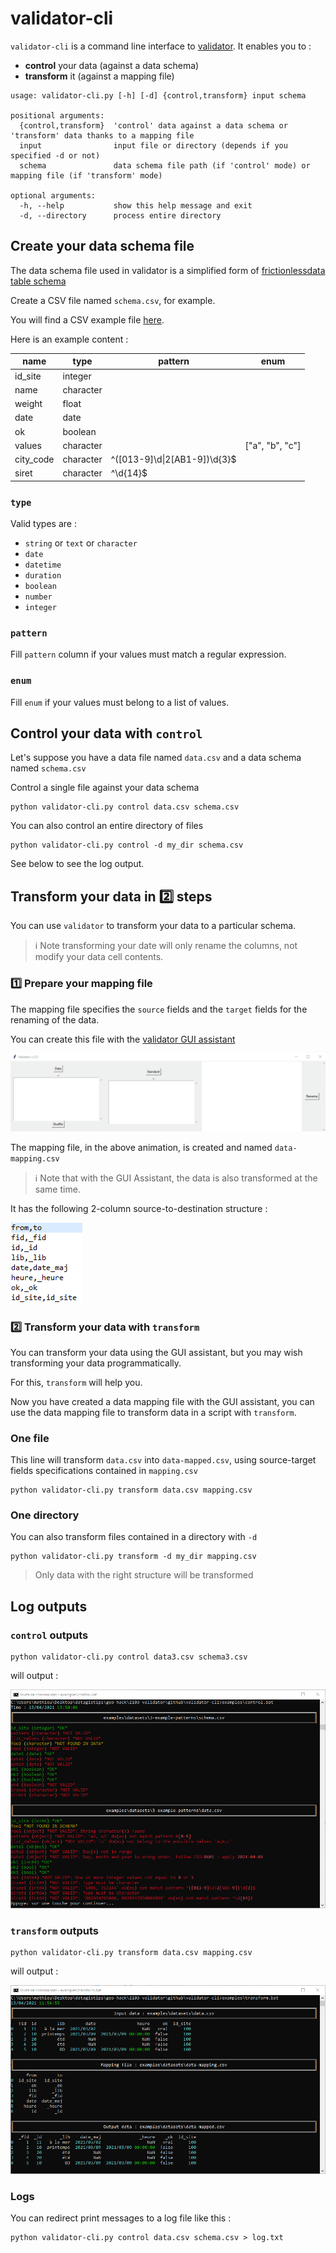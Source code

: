 # validator-cli

`validator-cli` is a command line interface to [validator](https://github.com/datagistips/validator). It enables you to :

- **control** your data (against a data schema)
- **transform** it (against a mapping file)

>

	usage: validator-cli.py [-h] [-d] {control,transform} input schema
	
	positional arguments:
	  {control,transform}  'control' data against a data schema or 'transform' data thanks to a mapping file
	  input                input file or directory (depends if you specified -d or not)
	  schema               data schema file path (if 'control' mode) or mapping file (if 'transform' mode)
	
	optional arguments:
	  -h, --help           show this help message and exit
	  -d, --directory      process entire directory

## Create your data schema file

The data schema file used in validator is a simplified form of [frictionlessdata table schema](https://specs.frictionlessdata.io/table-schema/)

Create a CSV file named `schema.csv`, for example.

You will find a CSV example file [here](examples/datasets/schema3.csv).

Here is an example content :

|name       |type     |pattern                    |enum           |
|-----------|---------|---------------------------|---------------|
|id_site    |integer  |                           |               |
|name       |character|                           |               |
|weight       |float  |                           |               |
|date      |date     |                           |               |
|ok        |boolean  |                           |               |
|values|character|                           |["a", "b", "c"]|
|city_code     |character|^([013-9]\d&#124;2[AB1-9])\d{3}$|               |
|siret     |character|^\d{14}$                   |               |

### `type`
Valid types are :

- `string` or `text` or `character`
- `date`
- `datetime`
- `duration`
- `boolean`
- `number`
- `integer`

### `pattern`
Fill `pattern` column if your values must match a regular expression.

### `enum`
Fill `enum` if your values must belong to a list of values.

## Control your data with `control`

Let's suppose you have a data file named `data.csv` and a data schema named `schema.csv`

Control a single file against your data schema

	python validator-cli.py control data.csv schema.csv

You can also control an entire directory of files

	python validator-cli.py control -d my_dir schema.csv

See below to see the log output.

## Transform your data in :two: steps

You can use `validator` to transform your data to a particular schema. 

> ℹ️ Note transforming your date will only rename the columns, not modify your data cell contents.

### 1️⃣ Prepare your mapping file

The mapping file specifies the `source` fields and the `target` fields for the renaming of the data. 

You can create this file with the [validator GUI assistant](https://github.com/datagistips/validator)

![](https://github.com/datagistips/validator/raw/main/images/demo.gif)

The mapping file, in the above animation, is created and named `data-mapping.csv`

> ℹ️ Note that with the GUI Assistant, the data is also transformed at the same time. 

It has the following 2-column source-to-destination structure :

![](https://github.com/datagistips/validator/raw/main/images/mapping.png)

### :two: Transform your data with `transform`

You can transform your data using the GUI assistant, but you may wish transforming your data programmatically.

For this, `transform` will help you.

Now you have created a data mapping file with the GUI assistant, you can use the data mapping file to transform data in a script with `transform`.

### One file
This line will transform `data.csv` into `data-mapped.csv`, using source-target fields specifications contained in `mapping.csv`

	python validator-cli.py transform data.csv mapping.csv

### One directory
You can also transform files contained in a directory with `-d`

	python validator-cli.py transform -d my_dir mapping.csv

> Only data with the right structure will be transformed

## Log outputs

### `control` outputs
	python validator-cli.py control data3.csv schema3.csv

will output :

![](images/log-control.png)

### `transform` outputs
	python validator-cli.py transform data.csv mapping.csv

will output :

![](images/log-transform.png)

### Logs
You can redirect print messages to a log file like this :

	python validator-cli.py control data.csv schema.csv > log.txt
